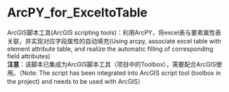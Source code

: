 # ArcPY_for_ExceltoTable
ArcGIS脚本工具(ArcGIS scripting tools)：利用ArcPY，将excel表与要素属性表关联，并实现对应字段属性的自动填充(Using arcpy, associate excel table with element attribute table, and realize the automatic filling of corresponding field attributes)</br>
**注意**：该脚本已集成为ArcGIS脚本工具（项目中的Toolbox），需要配合ArcGIS使用。（Note: The script has been integrated into ArcGIS script tool (toolbox in the project) and needs to be used with ArcGIS）
